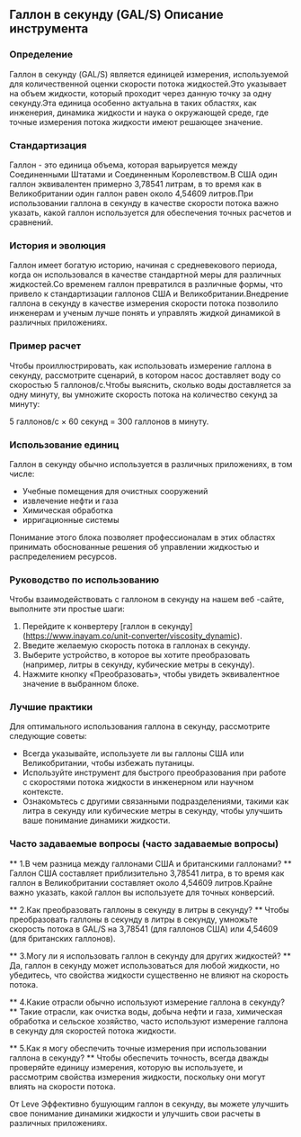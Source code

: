 ## Галлон в секунду (GAL/S) Описание инструмента

### Определение
Галлон в секунду (GAL/S) является единицей измерения, используемой для количественной оценки скорости потока жидкостей.Это указывает на объем жидкости, который проходит через данную точку за одну секунду.Эта единица особенно актуальна в таких областях, как инженерия, динамика жидкости и наука о окружающей среде, где точные измерения потока жидкости имеют решающее значение.

### Стандартизация
Галлон - это единица объема, которая варьируется между Соединенными Штатами и Соединенным Королевством.В США один галлон эквивалентен примерно 3,78541 литрам, в то время как в Великобритании один галлон равен около 4,54609 литров.При использовании галлона в секунду в качестве скорости потока важно указать, какой галлон используется для обеспечения точных расчетов и сравнений.

### История и эволюция
Галлон имеет богатую историю, начиная с средневекового периода, когда он использовался в качестве стандартной меры для различных жидкостей.Со временем галлон превратился в различные формы, что привело к стандартизации галлонов США и Великобритании.Внедрение галлона в секунду в качестве измерения скорости потока позволило инженерам и ученым лучше понять и управлять жидкой динамикой в ​​различных приложениях.

### Пример расчет
Чтобы проиллюстрировать, как использовать измерение галлона в секунду, рассмотрите сценарий, в котором насос доставляет воду со скоростью 5 галлонов/с.Чтобы выяснить, сколько воды доставляется за одну минуту, вы умножите скорость потока на количество секунд за минуту:

5 галлонов/с × 60 секунд = 300 галлонов в минуту.

### Использование единиц
Галлон в секунду обычно используется в различных приложениях, в том числе:
- Учебные помещения для очистных сооружений
- извлечение нефти и газа
- Химическая обработка
- ирригационные системы

Понимание этого блока позволяет профессионалам в этих областях принимать обоснованные решения об управлении жидкостью и распределением ресурсов.

### Руководство по использованию
Чтобы взаимодействовать с галлоном в секунду на нашем веб -сайте, выполните эти простые шаги:
1. Перейдите к конвертеру [галлон в секунду] (https://www.inayam.co/unit-converter/viscosity_dynamic).
2. Введите желаемую скорость потока в галлонах в секунду.
3. Выберите устройство, в которое вы хотите преобразовать (например, литры в секунду, кубические метры в секунду).
4. Нажмите кнопку «Преобразовать», чтобы увидеть эквивалентное значение в выбранном блоке.

### Лучшие практики
Для оптимального использования галлона в секунду, рассмотрите следующие советы:
- Всегда указывайте, используете ли вы галлоны США или Великобритании, чтобы избежать путаницы.
- Используйте инструмент для быстрого преобразования при работе с скоростями потока жидкости в инженерном или научном контексте.
- Ознакомьтесь с другими связанными подразделениями, такими как литра в секунду или кубические метры в секунду, чтобы улучшить ваше понимание динамики жидкости.

### Часто задаваемые вопросы (часто задаваемые вопросы)

** 1.В чем разница между галлонами США и британскими галлонами? **
Галлон США составляет приблизительно 3,78541 литра, в то время как галлон в Великобритании составляет около 4,54609 литров.Крайне важно указать, какой галлон вы используете для точных конверсий.

** 2.Как преобразовать галлоны в секунду в литры в секунду? **
Чтобы преобразовать галлоны в секунду в литры в секунду, умножьте скорость потока в GAL/S на 3,78541 (для галлонов США) или 4,54609 (для британских галлонов).

** 3.Могу ли я использовать галлон в секунду для других жидкостей? **
Да, галлон в секунду может использоваться для любой жидкости, но убедитесь, что свойства жидкости существенно не влияют на скорость потока.

** 4.Какие отрасли обычно используют измерение галлона в секунду? **
Такие отрасли, как очистка воды, добыча нефти и газа, химическая обработка и сельское хозяйство, часто используют измерение галлона в секунду для скоростей потока жидкости.

** 5.Как я могу обеспечить точные измерения при использовании галлона в секунду? **
Чтобы обеспечить точность, всегда дважды проверяйте единицу измерения, которую вы используете, и рассмотрим свойства измерения жидкости, поскольку они могут влиять на скорости потока.

От Leve Эффективно бушующим галлон в секунду, вы можете улучшить свое понимание динамики жидкости и улучшить свои расчеты в различных приложениях.